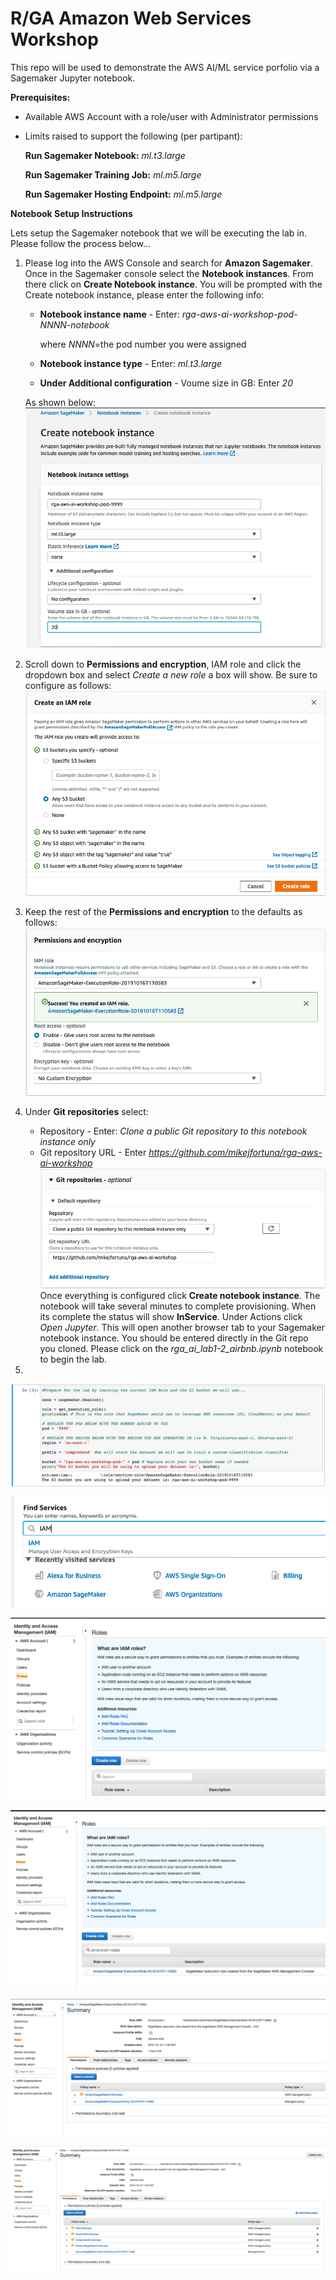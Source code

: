 # R/GA Amazon Web Services Workshop
This repo will be used to demonstrate the AWS AI/ML service porfolio via a Sagemaker Jupyter notebook.


**Prerequisites:**
* Available AWS Account with a role/user with Administrator permissions
* Limits raised to support the following (per partipant):

	**Run Sagemaker Notebook:** *ml.t3.large*
	
	**Run Sagemaker Training Job:** *ml.m5.large*
	
	**Run Sagemaker Hosting Endpoint:** *ml.m5.large*


**Notebook Setup Instructions**

Lets setup the Sagemaker notebook that we will be executing the lab in. Please follow the process below...

1) Please log into the AWS Console and search for **Amazon Sagemaker**. Once in the Sagemaker console select the **Notebook instances**. From there click on **Create Notebook instance**. You will be prompted with the Create notebook instance, please enter the following info:
	* **Notebook instance name** - Enter: *rga-aws-ai-workshop-pod-NNNN-notebook*
	  
	  where *NNNN*=the pod number you were assigned
	* **Notebook instance type** - Enter: *ml.t3.large*
	* **Under Additional configuration** - Voume size in GB: Enter *20*

	As shown below:
![create note book](images/create-notebook-1.png "Create Notebook Main Page")

2) Scroll down to **Permissions and encryption**, IAM role and click the dropdown box and select *Create a new role* a box will show. Be sure to configure as follows:
![create note book](images/create-notebook-2.png "Create Notebook IAM Role")

3) Keep the rest of the **Permissions and encryption** to the defaults as follows:
![create note book](images/create-notebook-3.png "Create Notebook IAM Permissions")

4) Under **Git repositories** select:
	* Repository - Enter: *Clone a public Git repository to this notebook instance only*
	* Git repository URL - Enter *https://github.com/mikejfortuna/rga-aws-ai-workshop*
![create note book](images/create-notebook-4.png "Create Notebook Git Repo")
Once everything is configured click **Create notebook instance**. The notebook will take several minutes to complete provisioning. When its complete the status will show **InService**. Under Actions click *Open Jupyter*. This will open another browser tab to your Sagemaker notebook instance. You should be entered directly in the Git repo you cloned. Please click on the *rga_ai_lab1-2_airbnb.ipynb* notebook to begin the lab.

5) 
![create note book](images/run-notebook-1.png "Run Notebook and update pod")

![create note book](images/update-iam-sagemaker-role-1.png "Find IAM")

![create note book](images/update-iam-sagemaker-role-2.png "Click on IAM Role menu")

![create note book](images/update-iam-sagemaker-role-3.png "Find Sagemaker IAM Role")

![create note book](images/update-iam-sagemaker-role-4.png "Update IAM Role")

![create note book](images/update-iam-sagemaker-role-5.png "IAM Role with Policies")



